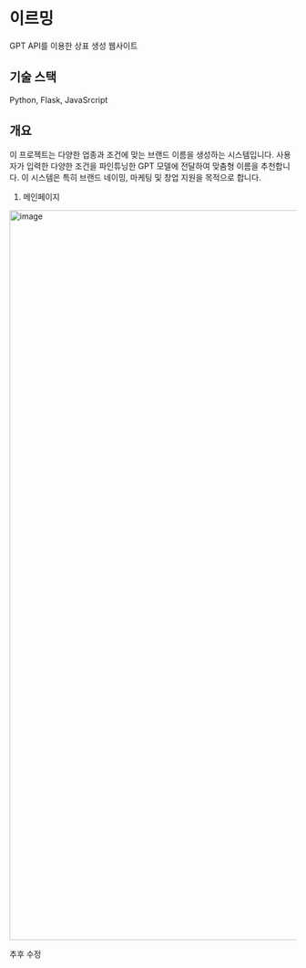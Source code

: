 # 이르밍
GPT API를 이용한 상표 생성 웹사이트
## 기술 스택
Python, Flask, JavaSrcript
## 개요
이 프로젝트는 다양한 업종과 조건에 맞는 브랜드 이름을 생성하는 시스템입니다. 사용자가 입력한 다양한 조건을 파인튜닝한 GPT 모델에 전달하여 맞춤형 이름을 추천합니다. 이 시스템은 특히 브랜드 네이밍, 마케팅 및 창업 지원을 목적으로 합니다.

1. 메인페이지
<img width="1280" alt="image" src="https://github.com/rlaxxwls13/Generate-name/assets/101396454/a242f32b-5e18-42b0-aa99-f890fe94e96f">


추후 수정
